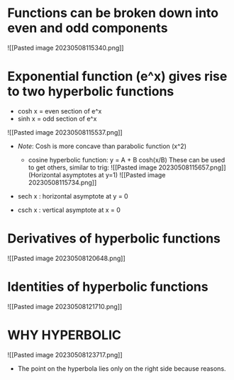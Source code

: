 # Functions can be broken down into even and odd components
![[Pasted image 20230508115340.png]]
# Exponential function (e^x) gives rise to two hyperbolic functions
- cosh x = even section of e^x
- sinh x = odd section of e^x

![[Pasted image 20230508115537.png]]
- *Note*: Cosh is more concave than parabolic function (x^2)
	- cosine hyperbolic function: y = A + B cosh(x/B)
These can be used to get others, similar to trig:
![[Pasted image 20230508115657.png]]
(Horizontal asymptotes at y=1)
![[Pasted image 20230508115734.png]]

- sech x : horizontal asymptote at y = 0
- csch x : vertical asymptote at x = 0

# Derivatives of hyperbolic functions
![[Pasted image 20230508120648.png]]
# Identities of hyperbolic functions
![[Pasted image 20230508121710.png]]
# WHY HYPERBOLIC
![[Pasted image 20230508123717.png]]
- The point on the hyperbola lies only on the right side because reasons.